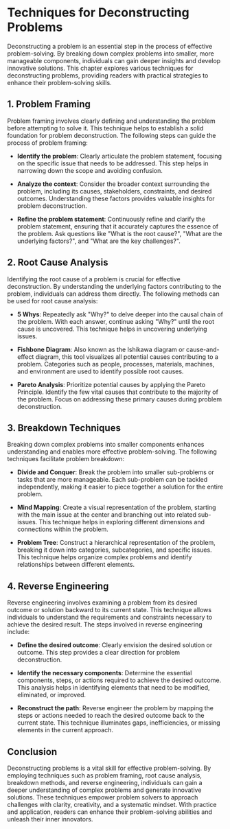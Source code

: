 Techniques for Deconstructing Problems
===============================================

Deconstructing a problem is an essential step in the process of effective problem-solving. By breaking down complex problems into smaller, more manageable components, individuals can gain deeper insights and develop innovative solutions. This chapter explores various techniques for deconstructing problems, providing readers with practical strategies to enhance their problem-solving skills.

**1. Problem Framing**
----------------------

Problem framing involves clearly defining and understanding the problem before attempting to solve it. This technique helps to establish a solid foundation for problem deconstruction. The following steps can guide the process of problem framing:

* **Identify the problem**: Clearly articulate the problem statement, focusing on the specific issue that needs to be addressed. This step helps in narrowing down the scope and avoiding confusion.

* **Analyze the context**: Consider the broader context surrounding the problem, including its causes, stakeholders, constraints, and desired outcomes. Understanding these factors provides valuable insights for problem deconstruction.

* **Refine the problem statement**: Continuously refine and clarify the problem statement, ensuring that it accurately captures the essence of the problem. Ask questions like "What is the root cause?", "What are the underlying factors?", and "What are the key challenges?".

**2. Root Cause Analysis**
--------------------------

Identifying the root cause of a problem is crucial for effective deconstruction. By understanding the underlying factors contributing to the problem, individuals can address them directly. The following methods can be used for root cause analysis:

* **5 Whys**: Repeatedly ask "Why?" to delve deeper into the causal chain of the problem. With each answer, continue asking "Why?" until the root cause is uncovered. This technique helps in uncovering underlying issues.

* **Fishbone Diagram**: Also known as the Ishikawa diagram or cause-and-effect diagram, this tool visualizes all potential causes contributing to a problem. Categories such as people, processes, materials, machines, and environment are used to identify possible root causes.

* **Pareto Analysis**: Prioritize potential causes by applying the Pareto Principle. Identify the few vital causes that contribute to the majority of the problem. Focus on addressing these primary causes during problem deconstruction.

**3. Breakdown Techniques**
---------------------------

Breaking down complex problems into smaller components enhances understanding and enables more effective problem-solving. The following techniques facilitate problem breakdown:

* **Divide and Conquer**: Break the problem into smaller sub-problems or tasks that are more manageable. Each sub-problem can be tackled independently, making it easier to piece together a solution for the entire problem.

* **Mind Mapping**: Create a visual representation of the problem, starting with the main issue at the center and branching out into related sub-issues. This technique helps in exploring different dimensions and connections within the problem.

* **Problem Tree**: Construct a hierarchical representation of the problem, breaking it down into categories, subcategories, and specific issues. This technique helps organize complex problems and identify relationships between different elements.

**4. Reverse Engineering**
--------------------------

Reverse engineering involves examining a problem from its desired outcome or solution backward to its current state. This technique allows individuals to understand the requirements and constraints necessary to achieve the desired result. The steps involved in reverse engineering include:

* **Define the desired outcome**: Clearly envision the desired solution or outcome. This step provides a clear direction for problem deconstruction.

* **Identify the necessary components**: Determine the essential components, steps, or actions required to achieve the desired outcome. This analysis helps in identifying elements that need to be modified, eliminated, or improved.

* **Reconstruct the path**: Reverse engineer the problem by mapping the steps or actions needed to reach the desired outcome back to the current state. This technique illuminates gaps, inefficiencies, or missing elements in the current approach.

**Conclusion**
--------------

Deconstructing problems is a vital skill for effective problem-solving. By employing techniques such as problem framing, root cause analysis, breakdown methods, and reverse engineering, individuals can gain a deeper understanding of complex problems and generate innovative solutions. These techniques empower problem solvers to approach challenges with clarity, creativity, and a systematic mindset. With practice and application, readers can enhance their problem-solving abilities and unleash their inner innovators.
